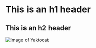 # This is an h1 header
## This is an h2 header

![Image of Yaktocat](https://octodex.github.com/images/yaktocat.png)
